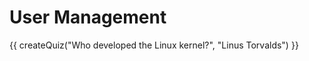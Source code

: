 # User Management

<script src="../quiz.js"></script>

<div id="quiz">
  {{ createQuiz("Who developed the Linux kernel?", "Linus Torvalds") }}
</div>
